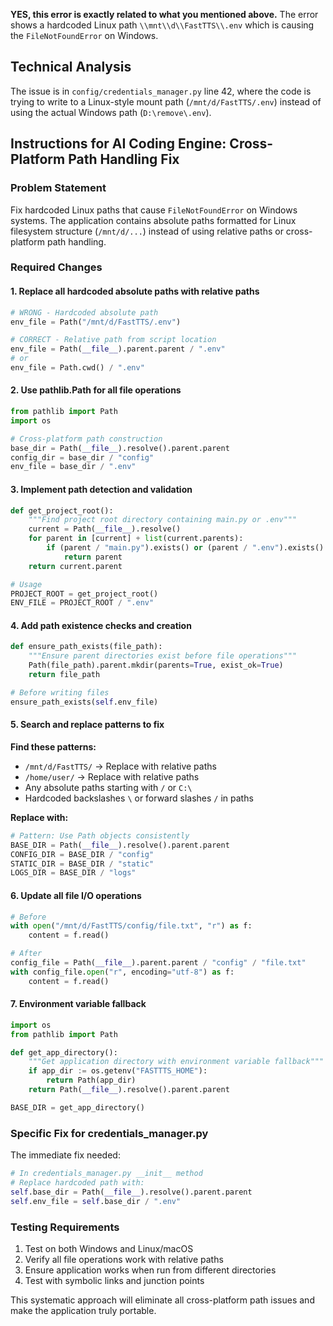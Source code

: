 **YES, this error is exactly related to what you mentioned above.** The error shows a hardcoded Linux path `\\mnt\\d\\FastTTS\\.env` which is causing the `FileNotFoundError` on Windows.

## Technical Analysis

The issue is in `config/credentials_manager.py` line 42, where the code is trying to write to a Linux-style mount path (`/mnt/d/FastTTS/.env`) instead of using the actual Windows path (`D:\remove\.env`).

## Instructions for AI Coding Engine: Cross-Platform Path Handling Fix

### Problem Statement
Fix hardcoded Linux paths that cause `FileNotFoundError` on Windows systems. The application contains absolute paths formatted for Linux filesystem structure (`/mnt/d/...`) instead of using relative paths or cross-platform path handling.

### Required Changes

#### 1. **Replace all hardcoded absolute paths with relative paths**
```python
# WRONG - Hardcoded absolute path
env_file = Path("/mnt/d/FastTTS/.env")

# CORRECT - Relative path from script location
env_file = Path(__file__).parent.parent / ".env"
# or
env_file = Path.cwd() / ".env"
```

#### 2. **Use pathlib.Path for all file operations**
```python
from pathlib import Path
import os

# Cross-platform path construction
base_dir = Path(__file__).resolve().parent.parent
config_dir = base_dir / "config"
env_file = base_dir / ".env"
```

#### 3. **Implement path detection and validation**
```python
def get_project_root():
    """Find project root directory containing main.py or .env"""
    current = Path(__file__).resolve()
    for parent in [current] + list(current.parents):
        if (parent / "main.py").exists() or (parent / ".env").exists():
            return parent
    return current.parent

# Usage
PROJECT_ROOT = get_project_root()
ENV_FILE = PROJECT_ROOT / ".env"
```

#### 4. **Add path existence checks and creation**
```python
def ensure_path_exists(file_path):
    """Ensure parent directories exist before file operations"""
    Path(file_path).parent.mkdir(parents=True, exist_ok=True)
    return file_path

# Before writing files
ensure_path_exists(self.env_file)
```

#### 5. **Search and replace patterns to fix**

**Find these patterns:**
- `/mnt/d/FastTTS/` → Replace with relative paths
- `/home/user/` → Replace with relative paths  
- Any absolute paths starting with `/` or `C:\`
- Hardcoded backslashes `\` or forward slashes `/` in paths

**Replace with:**
```python
# Pattern: Use Path objects consistently
BASE_DIR = Path(__file__).resolve().parent.parent
CONFIG_DIR = BASE_DIR / "config"
STATIC_DIR = BASE_DIR / "static"
LOGS_DIR = BASE_DIR / "logs"
```

#### 6. **Update all file I/O operations**
```python
# Before
with open("/mnt/d/FastTTS/config/file.txt", "r") as f:
    content = f.read()

# After  
config_file = Path(__file__).parent.parent / "config" / "file.txt"
with config_file.open("r", encoding="utf-8") as f:
    content = f.read()
```

#### 7. **Environment variable fallback**
```python
import os
from pathlib import Path

def get_app_directory():
    """Get application directory with environment variable fallback"""
    if app_dir := os.getenv("FASTTTS_HOME"):
        return Path(app_dir)
    return Path(__file__).resolve().parent.parent

BASE_DIR = get_app_directory()
```

### Specific Fix for credentials_manager.py

The immediate fix needed:
```python
# In credentials_manager.py __init__ method
# Replace hardcoded path with:
self.base_dir = Path(__file__).resolve().parent.parent
self.env_file = self.base_dir / ".env"
```

### Testing Requirements
1. Test on both Windows and Linux/macOS
2. Verify all file operations work with relative paths
3. Ensure application works when run from different directories
4. Test with symbolic links and junction points

This systematic approach will eliminate all cross-platform path issues and make the application truly portable.